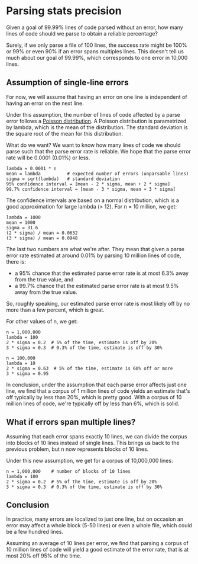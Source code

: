 Parsing stats precision
==

Given a goal of 99.99% lines of code parsed without an error, how many
lines of code should we parse to obtain a reliable percentage?

Surely, if we only parse a file of 100 lines, the success rate might be 100%
or 99% or even 90% if an error spans multiples lines. This doesn't
tell us much about our goal of 99.99%, which corresponds to one
error in 10,000 lines.

Assumption of single-line errors
--

For now, we will assume that having an error on one line is
independent of having an error on the next line.

Under this assumption, the number of lines of code affected by
a parse error follows a [Poisson
distribution](https://en.wikipedia.org/wiki/Poisson_distribution).
A Poisson distribution is parametrized by lambda, which is the mean of
the distribution. The standard deviation is the square root of the
mean for this distribution.

What do we want? We want to know how many lines of code we should
parse such that the parse error rate is reliable.
We hope that the parse error rate will be 0.0001 (0.01%) or less.

```
lambda = 0.0001 * n
mean = lambda          # expected number of errors (unparsable lines)
sigma = sqrt(lambda)   # standard deviation
95% confidence interval = [mean - 2 * sigma, mean + 2 * sigma]
99.7% confidence interval = [mean - 3 * sigma, mean + 3 * sigma]
```

The confidence intervals are based on a normal distribution, which is
a good approximation for large lambda (> 12).
For n = 10 million, we get:

```
lambda = 1000
mean = 1000
sigma = 31.6
(2 * sigma) / mean = 0.0632
(3 * sigma) / mean = 0.0948
```
The last two numbers are what we're after. They mean that given a
parse error rate estimated at around 0.01% by parsing 10 million lines
of code, there is:
* a 95% chance that the estimated parse error rate is at most 6.3% away from
  the true value, and
* a 99.7% chance that the estimated parse error rate is at most 9.5%
  away from the true value.

So, roughly speaking, our estimated parse error rate is most likely
off by no more than a few percent, which is great.

For other values of n, we get:

```
n = 1,000,000
lambda = 100
2 * sigma = 0.2  # 5% of the time, estimate is off by 20%
3 * sigma = 0.3  # 0.3% of the time, estimate is off by 30%
```

```
n = 100,000
lambda = 10
2 * sigma = 0.63  # 5% of the time, estimate is 60% off or more
3 * sigma = 0.95
```

In conclusion, under the assumption that each parse error affects just one
line, we find that a corpus of 1 million lines of code yields an
estimate that's off typically by less than 20%, which is pretty good.
With a corpus of 10 million lines of code, we're typically off by less
than 6%, which is solid.

What if errors span multiple lines?
--

Assuming that each error spans exactly 10 lines, we can divide the
corpus into blocks of 10 lines instead of single lines. This brings us
back to the previous problem, but n now represents blocks of 10 lines.

Under this new assumption, we get for a corpus of 10,000,000 lines:
```
n = 1,000,000    # number of blocks of 10 lines
lambda = 100
2 * sigma = 0.2  # 5% of the time, estimate is off by 20%
3 * sigma = 0.3  # 0.3% of the time, estimate is off by 30%
```

Conclusion
--

In practice, many errors are localized to just one line, but on
occasion an error may affect a whole block (5-50 lines) or even a whole
file, which could be a few hundred lines.

Assuming an average of 10 lines per error, we find that parsing a
corpus of 10 million lines of code will yield a good estimate of the
error rate, that is at most 20% off 95% of the time.
